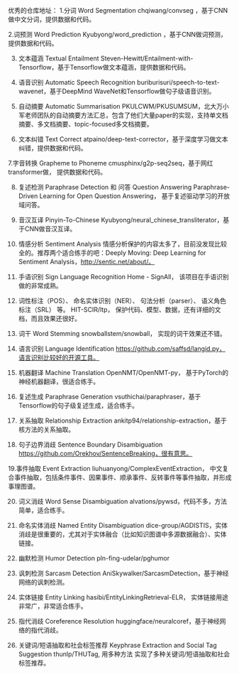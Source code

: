 优秀的仓库地址：
1.分词 Word Segmentation
chqiwang/convseg ，基于CNN做中文分词，提供数据和代码。

2.词预测 Word Prediction
Kyubyong/word_prediction ，基于CNN做词预测，提供数据和代码。

3. 文本蕴涵 Textual Entailment 
Steven-Hewitt/Entailment-with-Tensorflow，基于Tensorflow做文本蕴涵，提供数据和代码。

4. 语音识别 Automatic Speech Recognition
buriburisuri/speech-to-text-wavenet，基于DeepMind WaveNet和Tensorflow做句子级语音识别。

5. 自动摘要 Automatic Summarisation
PKULCWM/PKUSUMSUM，北大万小军老师团队的自动摘要方法汇总，包含了他们大量paper的实现，支持单文档摘要、多文档摘要、topic-focused多文档摘要。

6. 文本纠错 Text Correct
atpaino/deep-text-corrector，基于深度学习做文本纠错，提供数据和代码。

7.字音转换 Grapheme to Phoneme 
cmusphinx/g2p-seq2seq，基于网红transformer做， 提供数据和代码。

8. 复述检测 Paraphrase Detection 和 问答 Question Answering
Paraphrase-Driven Learning for Open Question Answering， 基于复述驱动学习的开放域问答。

9. 音汉互译 Pinyin-To-Chinese
Kyubyong/neural_chinese_transliterator，基于CNN做音汉互译。

10. 情感分析 Sentiment Analysis
情感分析保护的内容太多了，目前没发现比较全的。推荐两个适合练手的吧：Deeply Moving: Deep Learning for Sentiment Analysis，http://sentic.net/about/。 

11. 手语识别 Sign Language Recognition
Home - SignAll， 该项目在手语识别做的非常成熟。

12. 词性标注（POS）、 命名实体识别（NER）、 句法分析（parser）、 语义角色标注（SRL） 等。
HIT-SCIR/ltp， 保护代码、模型、数据，还有详细的文档，而且效果还很好。

13. 词干 Word Stemming
snowballstem/snowball， 实现的词干效果还不错。

14. 语言识别 Language Identification
https://github.com/saffsd/langid.py，语言识别比较好的开源工具。

15. 机器翻译 Machine Translation
OpenNMT/OpenNMT-py， 基于PyTorch的神经机器翻译，很适合练手。

16. 复述生成 Paraphrase Generation 
vsuthichai/paraphraser，基于Tensorflow的句子级复述生成，适合练手。

17. 关系抽取 Relationship Extraction
ankitp94/relationship-extraction，基于核方法的关系抽取。

18. 句子边界消歧 Sentence Boundary Disambiguation
https://github.com/Orekhov/SentenceBreaking，很有意思。

19.事件抽取 Event Extraction
liuhuanyong/ComplexEventExtraction， 中文复合事件抽取，包括条件事件、因果事件、顺承事件、反转事件等事件抽取，并形成事理图谱。

20. 词义消歧 Word Sense Disambiguation
alvations/pywsd，代码不多，方法简单，适合练手。

21. 命名实体消歧 Named Entity Disambiguation 
dice-group/AGDISTIS，实体消歧是很重要的，尤其对于实体融合（比如知识图谱中多源数据融合）、实体链接。

22. 幽默检测 Humor Detection
pln-fing-udelar/pghumor 

23. 讽刺检测 Sarcasm Detection
AniSkywalker/SarcasmDetection，基于神经网络的讽刺检测。 

24. 实体链接 Entity Linking
hasibi/EntityLinkingRetrieval-ELR， 实体链接用途非常广，非常适合练手。

25. 指代消歧 Coreference Resolution
huggingface/neuralcoref，基于神经网络的指代消歧。

26. 关键词/短语抽取和社会标签推荐 Keyphrase Extraction and Social Tag Suggestion
thunlp/THUTag, 用多种方法 实现了多种关键词/短语抽取和社会标签推荐。

